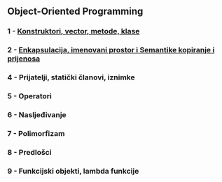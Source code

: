 
## Object-Oriented Programming 
### 1 - [Konstruktori, vector, metode, klase](https://github.com/MDBossss/tvz-cpp/tree/main/vj-01)
### 2 - [Enkapsulacija, imenovani prostor i Semantike kopiranje i prijenosa](https://github.com/MDBossss/tvz-cpp/tree/main/vj-02)
### 4 - Prijatelji, statički članovi, iznimke
### 5 - Operatori
### 6 - Nasljeđivanje
### 7 - Polimorfizam
### 8 - Predlošci
### 9 - Funkcijski objekti, lambda funkcije
